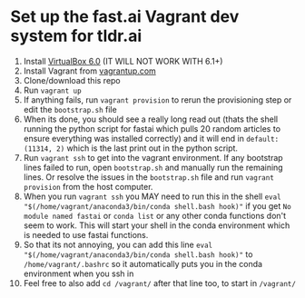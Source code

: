# Set up the fast.ai Vagrant dev system for tldr.ai

1) Install [VirtualBox 6.0](https://www.virtualbox.org/wiki/Download_Old_Builds_6_0) (IT WILL NOT WORK WITH 6.1+)
2) Install Vagrant from [vagrantup.com](https://www.vagrantup.com/downloads.html)
3) Clone/download this repo
4) Run `vagrant up`
5) If anything fails, run `vagrant provision` to rerun the provisioning step or edit the `bootstrap.sh` file
6) When its done, you should see a really long read out (thats the shell running the python script for fastai which pulls 20 random articles to ensure everything was installed correctly) and it will end in `default: (11314, 2)` which is the last print out in the python script.
7) Run `vagrant ssh` to get into the vagrant environment. If any bootstrap lines failed to run, open `bootstrap.sh` and manually run the remaining lines. Or resolve the issues in the `bootstrap.sh` file and run `vagrant provision` from the host computer.
8) When you run `vagrant ssh` you MAY need to run this in the shell `eval "$(/home/vagrant/anaconda3/bin/conda shell.bash hook)"` if you get `No module named fastai` or `conda list` or any other conda functions don't seem to work. This will start your shell in the conda environment which is needed to use fastai functions.
9) So that its not annoying, you can add this line `eval "$(/home/vagrant/anaconda3/bin/conda shell.bash hook)"` to `/home/vagrant/.bashrc` so it automatically puts you in the conda environment when you ssh in
10) Feel free to also add `cd /vagrant/` after that line too, to start in `/vagrant/`